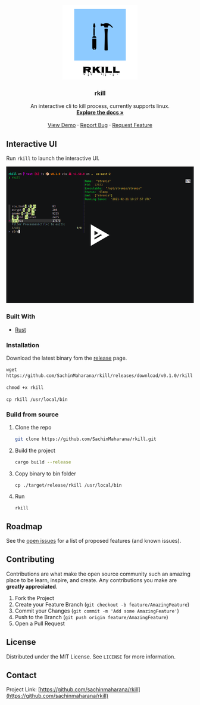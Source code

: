<br />
<p align="center">
  <a href="https://github.com/sachinmaharana/rkill">
    <img src="assets/rkill.png" alt="Logo" width="200" height="200" style="color: "white">
  </a>

  <h3 align="center">rkill</h3>

  <p align="center">
    An interactive cli to kill process, currently supports linux.
    <br />
    <a href="https://github.com/sachinmaharana/rkill"><strong>Explore the docs »</strong></a>
    <br />
    <br />
    <a href="https://github.com/sachinmaharana/rkill">View Demo</a>
    ·
    <a href="https://github.com/sachinmaharana/rkill/issues">Report Bug</a>
    ·
    <a href="https://github.com/sachinmaharana/rkill/issues">Request Feature</a>
  </p>
</p>

## Interactive UI

Run `rkill` to launch the interactive UI.

[![asciicast](assets/rkill-scrn.png)](https://asciinema.org/a/CMK6UCxTt6UpMIcEOBnUrUaBw)

### Built With

- [Rust](https://www.rust-lang.org/)

### Installation

Download the latest binary fom the [release](https://github.com/SachinMaharana/rkill/releases/tag/v0.1.0) page.

```
wget https://github.com/SachinMaharana/rkill/releases/download/v0.1.0/rkill

chmod +x rkill

cp rkill /usr/local/bin
```

### Build from source

1. Clone the repo
   ```sh
   git clone https://github.com/SachinMaharana/rkill.git
   ```
2. Build the project
   ```sh
   cargo build --release
   ```
3. Copy binary to bin folder
   ```JS
   cp ./target/release/rkill /usr/local/bin
   ```
4. Run
   ```
   rkill
   ```

## Roadmap

See the [open issues](https://github.com/sachinmaharana/rkill/issues) for a list of proposed features (and known issues).

<!-- CONTRIBUTING -->

## Contributing

Contributions are what make the open source community such an amazing place to be learn, inspire, and create. Any contributions you make are **greatly appreciated**.

1. Fork the Project
2. Create your Feature Branch (`git checkout -b feature/AmazingFeature`)
3. Commit your Changes (`git commit -m 'Add some AmazingFeature'`)
4. Push to the Branch (`git push origin feature/AmazingFeature`)
5. Open a Pull Request

<!-- LICENSE -->

## License

Distributed under the MIT License. See `LICENSE` for more information.

<!-- CONTACT -->

## Contact

Project Link: [https://github.com/sachinmaharana/rkill](https://github.com/sachinmaharana/rkill)
